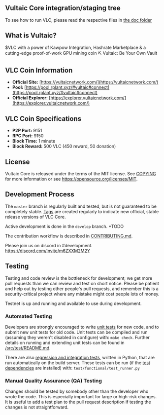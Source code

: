 ## Vultaic Core integration/staging tree

To see how to run VLC, please read the respective files in [the doc folder](doc)

## What is Vultaic?

$VLC with a power of Kawpow Integration, Hashrate Marketplace & a cutting-edge proof-of-work GPU mining coin ⛏️ Vultaic: Be Your Own Vault

## VLC Coin Information

- **Official Site:** [https://vultaicnetwork.com/](https://vultaicnetwork.com/)
- **Pool:** [https://pool.rplant.xyz/#vultaic#connect](https://pool.rplant.xyz/#vultaic#connect)
- **Official Explorer:** [https://explorer.vultaicnetwork.com/](https://explorer.vultaicnetwork.com/)

## VLC Coin Specifications

- **P2P Port:** 9151
- **RPC Port:** 9150
- **Block Time:** 1 minute
- **Block Reward:** 500 VLC (450 reward, 50 donation)

## License

Vultaic Core is released under the terms of the MIT license. See [COPYING](COPYING) for more information or see https://opensource.org/licenses/MIT.

## Development Process

The `master` branch is regularly built and tested, but is not guaranteed to be
completely stable. [Tags](TODO) are created
regularly to indicate new official, stable release versions of VLC Core.

Active development is done in the `develop` branch.  *TODO

The contribution workflow is described in [CONTRIBUTING.md](CONTRIBUTING.md).

Please join us on discord in #development.
https://discord.com/invite/m6ZXXM2M2Y

## Testing

Testing and code review is the bottleneck for development; we get more pull
requests than we can review and test on short notice. Please be patient and help out by testing
other people's pull requests, and remember this is a security-critical project where any mistake might cost people
lots of money.

Testnet is up and running and available to use during development.

### Automated Testing

Developers are strongly encouraged to write [unit tests](src/test/README.md) for new code, and to
submit new unit tests for old code. Unit tests can be compiled and run
(assuming they weren't disabled in configure) with: `make check`. Further details on running
and extending unit tests can be found in [/src/test/README.md](/src/test/README.md).

There are also [regression and integration tests](/test), written
in Python, that are run automatically on the build server.
These tests can be run (if the [test dependencies](/test) are installed) with: `test/functional/test_runner.py`

### Manual Quality Assurance (QA) Testing

Changes should be tested by somebody other than the developer who wrote the
code. This is especially important for large or high-risk changes. It is useful
to add a test plan to the pull request description if testing the changes is
not straightforward.

